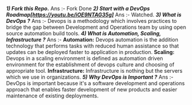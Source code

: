 ***1) Fork this Repo.***
Ans :- Fork Done
***2) Start with a DevOps Roadmap[https://youtu.be/iOE9NTAG35g]***
Ans :- Watched.
***3) What is DevOps ?***
Ans :- Devops is a methodology which involves practices to bridge the gap between Development and Operations team by using open source automation build tools.
***4) What is Automation, Scaling, Infrastructure ?***
Ans :- **Automation:**  Devops automation is the addition technology that performs tasks with reduced human assistance so that updates can be deployed faster to application in production.
       **Scaling:**  Devops in a scaling environment is defined as automation driven environment for the establishment of devops culture and choosing of appropriate tool.
       **Infrastructure:**  Infrastructure is nothing but the servers which we use in organizations. 
***5) Why DevOps is Important ?***
Ans :- DevOps is important because it's a software development and operations approach that enables faster development of new products and easier maintenance of existing deployments.
